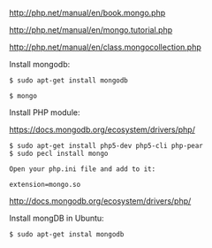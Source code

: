 http://php.net/manual/en/book.mongo.php

http://php.net/manual/en/mongo.tutorial.php

http://php.net/manual/en/class.mongocollection.php

Install mongodb:
```
$ sudo apt-get install mongodb

$ mongo
```

Install PHP module:

https://docs.mongodb.org/ecosystem/drivers/php/

```
$ sudo apt-get install php5-dev php5-cli php-pear
$ sudo pecl install mongo

Open your php.ini file and add to it:

extension=mongo.so
```

http://docs.mongodb.org/ecosystem/drivers/php/

Install mongDB in Ubuntu:
```
$ sudo apt-get instal mongodb
```

